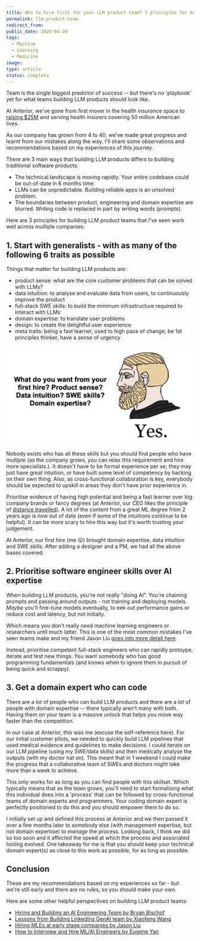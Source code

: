 ```yaml
---
title: Who to hire first for your LLM product team? 3 principles for building LLM product teams
permalink: llm-product-team
redirect_from: 
public_date: 2025-04-30
tags:
  - Machine
  - Learning
  - Medicine
image: 
type: article
status: complete
---
```


Team is the single biggest predictor of success -- but there's no 'playbook' yet for what teams building LLM products should look like.

At Anterior, we've gone from first mover in the health insurance space to [raising $25M](https://www.anterior.com/news/anterior-secures-usd20-million-series-a-to-unlock-administrative-efficiencies-for-healthcare) and serving health insurers covering 50 million American lives.

As our company has grown from 4 to 40, we've made great progress and learnt from our mistakes along the way. I'll share some observations and recommendations based on my experiences of this journey.

There are 3 main ways that building LLM products differs to building traditional software products:
- The technical landscape is moving rapidly. Your entire codebase could be out-of-date in 6 months time.
- LLMs can be unpredictable. Building reliable apps is an unsolved problem.
- The boundaries between product, engineering and domain expertise are blurred. Writing code is replaced in part by writing words (prompts).

Here are 3 principles for building LLM product teams that I've seen work well across multiple companies:


## 1. Start with generalists - with as many of the following 6 traits as possible

Things that matter for building LLM products are:
- product sense: what are the core customer problems that can be solved with LLMs?
- data intuition: to analyse and evaluate data from users, to continuously improve the product
- full-stack SWE skills: to build the minimum infrastructure required to interact with LLMs
- domain expertise: to translate user problems
- design: to create the delightful user experience
- meta traits: being a fast learner, used to high pace of change, be 1st principles thinker, have a sense of urgency

![yes-every-skill-meme](/assets/images/article-images/yes-everything-meme.png)

Nobody exists who has all these skills but you should find people who have multiple (as the company grows, you can relax this requirement and hire more specialists.). It doesn't have to be formal experience per se; they may just have great intuition, or have built some level of competency by hacking on their own thing. Also, as cross-functional collaboration is key, everybody should be expected to upskill in areas they don't have prior experience in.

Prioritise evidence of having high potential and being a fast learner over big company brands or fancy degrees (at Anterior, our CEO likes the principle of [distance travelled](https://theheretic.org/2018/when-hiring-look-for-distance-traveled/)). A lot of the content from a great ML degree from 2 years ago is now out of date (even if some of the intuitions continue to be helpful). It can be more scary to hire this way but it's worth trusting your judgement.

At Anterior, our first hire (me 😛) brought domain expertise, data intuition and SWE skills. After adding a designer and a PM, we had all the above bases covered.


## 2. Prioritise software engineer skills over AI expertise

When building LLM products, you're not really "doing AI". You're chaining prompts and passing around outputs - not training and deploying models. *Maybe* you'll fine-tune models eventually, to eek out performance gains or reduce cost and latency, but not initially.

Which means you don't really need machine learning engineers or researchers until much latter. This is one of the most common mistakes I've seen teams make and my friend Jason Liu [goes into more detail here](https://jxnl.co/writing/2024/04/08/hiring-mle-at-early-stage-companies/).

Instead, prioritise competent full-stack engineers who can rapidly protoype, iterate and test new things. You want somebody who has good programming fundamentals (and knows when to ignore them in pursuit of being quick and scrappy).


## 3. Get a domain expert who can code

There are a lot of people who can build LLM products and there are a lot of people with domain expertise -- there typically aren't many with both. Having them on your team is a massive unlock that helps you move way faster than the competition.

In our case at Anterior, this was me (excuse the self-reference here). For our initial customer pilots, we needed to quickly build LLM pipelines that used medical evidence and guidelines to make decisions. I could iterate on our LLM pipeline (using my SWE/data skills) and then medically analyse the outputs (with my doctor hat on). This meant that in 1 weekend I could make the progress that a collaborative team of SWEs and doctors might take more than a week to achieve.

This only works for as long as you can find people with this skillset. Which typically means that as the team grows, you'll need to start formalising what this individual does into a 'process' that can be followed by cross-functional teams of domain experts and programmers. Your coding domain expert is perfectly positioned to do this and you should empower them to do so.

I initially set up and defined this process at Anterior and we then passed it over a few months later to somebody else (with management expertise, but not domain expertise) to _manage_ the process. Looking back, I think we did so too soon and it affected the speed at which the process and associated tooling evolved. One takeaway for me is that you should keep your technical domain expert(s) as close to this work as possible, for as long as possible.


## Conclusion
These are my recommendations based on my experiences so far - but we're still early and there are no rules, so you should make your own.

Here are some other helpful perspectives on building LLM product teams:
- [Hiring and Building an AI Engineering Team by Bryan Bischof](https://www.youtube.com/watch?v=IxXMKT2FDRk)
- [Lessons from Building LinkedIns GenAI team by Xiaofeng Wang](https://www.youtube.com/watch?v=n9rjuBuShko)
- [Hiring MLEs at early stage companies by Jason Liu](https://jxnl.co/writing/2024/04/08/hiring-mle-at-early-stage-companies/)
- [How to Interview and Hire ML/AI Engineers by Eugene Yan](https://eugeneyan.com/writing/how-to-interview/)
